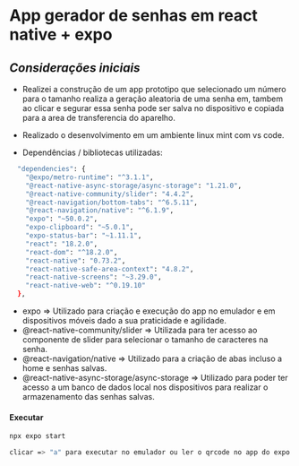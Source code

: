 # App gerador de senhas em react native + expo 
## _Considerações iniciais_ 

- Realizei a construção de um app prototipo que selecionado um número para o tamanho realiza a geração aleatoria de uma senha em, tambem ao clicar e segurar essa senha pode ser salva no dispositivo e copiada para a area de transferencia do aparelho.
- Realizado o desenvolvimento em um ambiente linux mint com vs code. 

- Dependências / bibliotecas utilizadas: 
```sh
  "dependencies": {
    "@expo/metro-runtime": "^3.1.1",
    "@react-native-async-storage/async-storage": "1.21.0",
    "@react-native-community/slider": "4.4.2",
    "@react-navigation/bottom-tabs": "^6.5.11",
    "@react-navigation/native": "^6.1.9",
    "expo": "~50.0.2",
    "expo-clipboard": "~5.0.1",
    "expo-status-bar": "~1.11.1",
    "react": "18.2.0",
    "react-dom": "^18.2.0",
    "react-native": "0.73.2",
    "react-native-safe-area-context": "4.8.2",
    "react-native-screens": "~3.29.0",
    "react-native-web": "^0.19.10"
  },
 ```
- expo => Utilizado para criação e execução do app no emulador e em dispositivos móveis dado a sua praticidade e agilidade. 
- @react-native-community/slider => Utilizada para ter acesso ao componente de slider para selecionar o tamanho de caracteres na senha. 
- @react-navigation/native => Utilizado para a criação de abas incluso a home e senhas salvas. 
- @react-native-async-storage/async-storage => Utilizado para poder ter acesso a um banco de dados local nos dispositivos para realizar o armazenamento das senhas salvas. 

#### Executar
```sh
npx expo start

clicar => "a" para executar no emulador ou ler o qrcode no app do expo no aparelho. 
```
